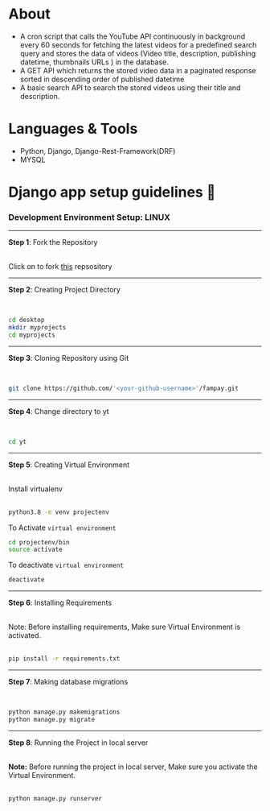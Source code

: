 # About

* A cron script that calls the YouTube API continuously in background every 60 seconds for fetching the latest videos for a predefined search query and stores the data of videos (Video title, description, publishing datetime, thumbnails URLs ) in the database.
* A GET API which returns the stored video data in a paginated response sorted in descending order of published datetime
* A basic search API to search the stored videos using their title and description.




# Languages & Tools

* Python, Django, Django-Rest-Framework(DRF)
* MYSQL


# Django app setup guidelines 🚀

### Development Environment Setup: LINUX

---


**Step 1**: Fork the Repository

<br>
Click on <a href="#" target="_self"></a> to fork <a href="https://github.com/akhil484/fampay">this</a> repsository


---

**Step 2**: Creating Project Directory

<br>

```bash
cd desktop
mkdir myprojects
cd myprojects
```


---


**Step 3**: Cloning Repository using Git

<br>

```bash
git clone https://github.com/'<your-github-username>'/fampay.git
```


---


**Step 4**: Change directory to yt

<br>

```bash
cd yt
```


---


**Step 5**: Creating Virtual Environment

<br>
Install virtualenv
<br><br>

```bash
python3.8 -m venv projectenv
```

To Activate `virtual environment`

```bash
cd projectenv/bin
source activate
```

To deactivate `virtual environment`

```bash
deactivate
```

---


**Step 6**: Installing Requirements

<br>
Note: Before installing requirements, Make sure Virtual Environment is activated.
<br><br>

```bash
pip install -r requirements.txt
```


---


**Step 7**: Making database migrations

<br>

```bash
python manage.py makemigrations
python manage.py migrate
```


---


**Step 8**: Running the Project in local server

<br>
<b>Note:</b> Before running the project in local server, Make sure you activate the Virtual Environment.
<br><br>

```bash
python manage.py runserver
```
<br/>






